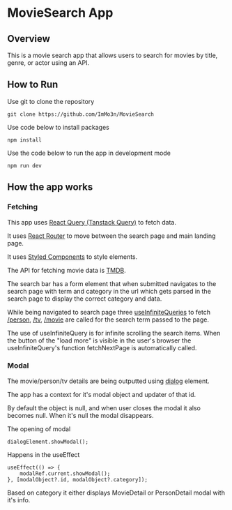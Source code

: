 <h1>MovieSearch App</h1>
<h2>Overview</h2>
<p>This is a movie search app that allows users to search for movies by title, genre, or actor using an API.
</p>
<h2>How to Run</h2>
<p>Use git to clone the repository</p>

```
git clone https://github.com/ImMo3n/MovieSearch
```

<p>Use code below to install packages</p>

```
npm install
```

<p>Use the code below to run the app in development mode</p>

```
npm run dev
```

<h2>How the app works</h2>
<h3>Fetching</h3>
<p>This app uses <a target="_blank" href="https://tanstack.com/">React Query (Tanstack Query)</a> to fetch data.</p>
<p>It uses <a target="_blank" href="https://reactrouter.com/en/main">React Router</a> to move between the search page and main landing page.</p>
<p>It uses <a target="_blank" href="https://styled-components.com/">Styled Components</a> to style elements.</p>
<p>The API for fetching movie data is <a target="_blank" href="https://www.themoviedb.org/">TMDB</a>.</p>
<p>The search bar has a form element that when submitted navigates to the search page with term and category in the url which gets parsed in the search page to display the correct category and data.</p>
<p>While being navigated to search page three <a target="_blank" href="https://tanstack.com/query/v4/docs/react/reference/useInfiniteQuery">useInfiniteQueries</a> to fetch <a target="_blank" href="https://developer.themoviedb.org/reference/search-person">/person</a>, <a target="_blank" href="https://api.themoviedb.org/3/search/tv">/tv</a>, <a target="_blank" href="https://api.themoviedb.org/3/search/movie">/movie</a> are called for the search term passed to the page.</p>
<p>The use of useInfiniteQuery is for infinite scrolling the search items. When the button of the "load more" is visible in the user's browser the useInfiniteQuery's function fetchNextPage is automatically called.</p>
<h3>Modal</h3>
<p>The movie/person/tv details are being outputted using <a target="_blank" href="https://developer.mozilla.org/en-US/docs/Web/HTML/Element/dialog">dialog</a> element.</p>
<p>The app has a context for it's modal object and updater of that id.</p>
<p>By default the object is null, and when user closes the modal it also becomes null. When it's null the modal disappears.</p>
<p>The opening of modal</p>

```
dialogElement.showModal();
```

<p>Happens in the useEffect</p>

```
useEffect(() => {
    modalRef.current.showModal();
}, [modalObject?.id, modalObject?.category]);
```

<p>Based on category it either displays MovieDetail or PersonDetail modal with it's info.</p>
